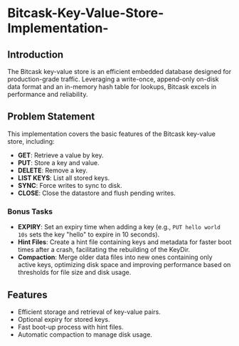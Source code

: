 # Bitcask-Key-Value-Store-Implementation-


## Introduction
The Bitcask key-value store is an efficient embedded database designed for production-grade traffic. Leveraging a write-once, append-only on-disk data format and an in-memory hash table for lookups, Bitcask excels in performance and reliability.

## Problem Statement
This implementation covers the basic features of the Bitcask key-value store, including:

- **GET**: Retrieve a value by key.
- **PUT**: Store a key and value.
- **DELETE**: Remove a key.
- **LIST KEYS**: List all stored keys.
- **SYNC**: Force writes to sync to disk.
- **CLOSE**: Close the datastore and flush pending writes.

### Bonus Tasks
- **EXPIRY**: Set an expiry time when adding a key (e.g., `PUT hello world 10s` sets the key "hello" to expire in 10 seconds).
- **Hint Files**: Create a hint file containing keys and metadata for faster boot times after a crash, facilitating the rebuilding of the KeyDir.
- **Compaction**: Merge older data files into new ones containing only active keys, optimizing disk space and improving performance based on thresholds for file size and disk usage.

## Features
- Efficient storage and retrieval of key-value pairs.
- Optional expiry for stored keys.
- Fast boot-up process with hint files.
- Automatic compaction to manage disk usage.

